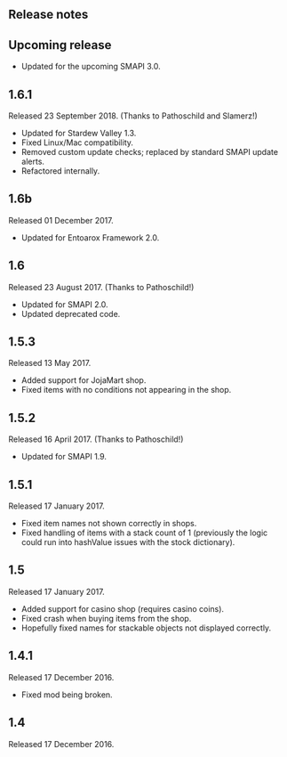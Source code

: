 ## Release notes
## Upcoming release
* Updated for the upcoming SMAPI 3.0.

## 1.6.1
Released 23 September 2018. (Thanks to Pathoschild and Slamerz!)

* Updated for Stardew Valley 1.3.
* Fixed Linux/Mac compatibility.
* Removed custom update checks; replaced by standard SMAPI update alerts.
* Refactored internally.

## 1.6b
Released 01 December 2017.

* Updated for Entoarox Framework 2.0.

## 1.6
Released 23 August 2017. (Thanks to Pathoschild!)

* Updated for SMAPI 2.0.
* Updated deprecated code.

## 1.5.3
Released 13 May 2017.

* Added support for JojaMart shop.
* Fixed items with no conditions not appearing in the shop.

## 1.5.2
Released 16 April 2017. (Thanks to Pathoschild!)

* Updated for SMAPI 1.9.

## 1.5.1
Released 17 January 2017.

* Fixed item names not shown correctly in shops.
* Fixed handling of items with a stack count of 1 (previously the logic could run into hashValue issues with the stock dictionary).

## 1.5
Released 17 January 2017.

* Added support for casino shop (requires casino coins).
* Fixed crash when buying items from the shop.
* Hopefully fixed names for stackable objects not displayed correctly.

## 1.4.1
Released 17 December 2016.

* Fixed mod being broken.

## 1.4
Released 17 December 2016.

